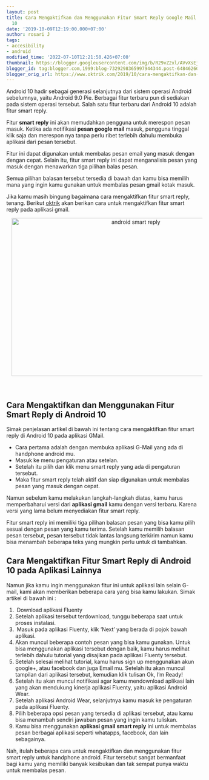 ```yaml
---
layout: post
title: Cara Mengaktifkan dan Menggunakan Fitur Smart Reply Google Mail di Android
  10
date: '2019-10-09T12:19:00.000+07:00'
author: rosari J
tags:
- accesibility
- android
modified_time: '2022-07-10T12:21:50.426+07:00'
thumbnail: https://blogger.googleusercontent.com/img/b/R29vZ2xl/AVvXsEjznXJG8Ni5wQ9tT-_F7ezTaqaYGnhzDzat3P3mL6VyldaBe8Ct4mJ9Wc9t0bi6sxs_hBL7ss6-hgU3x0SkcwC8qeSCBB3U5tS9uSm8Rk-gZ91rVa_27TSM3nBO4h6pejP-ZhfZ3uFRNyQY1L7ouVk7ZRGe8rnaXoZ4_WH8Z3NNlY1unibU05YUaQlULQ/s72-w640-c-h416/9f0f33eaf348efa174a5fc93b76bcf1a_smart-reply-gmail_640x416-1.jpg
blogger_id: tag:blogger.com,1999:blog-7329298365997944344.post-6484626009274575254
blogger_orig_url: https://www.oktrik.com/2019/10/cara-mengaktifkan-dan-menggunakan-fitur.html
---
```


<p>Android 10 hadir sebagai generasi selanjutnya dari sistem operasi Android
 sebelumnya, yaitu Android 9.0 Pie. Berbagai fitur terbaru pun di 
sediakan pada sistem operasi tersebut. Salah satu fitur terbaru dari 
Android 10 adalah fitur smart reply.</p><p>Fitur <b>smart reply</b> ini akan memudahkan pengguna untuk merespon pesan masuk. Ketika ada notifikasi <b>pesan google mail</b>
 masuk, pengguna tinggal klik saja dan merespon nya tanpa perlu ribet 
terlebih dahulu membuka aplikasi dari pesan tersebut.&nbsp;</p><p>Fitur ini dapat 
digunakan untuk membalas pesan email yang masuk dengan dengan cepat. 
Selain itu, fitur smart reply ini dapat menganalisis pesan yang masuk 
dengan menawarkan tiga pilihan balas pesan.&nbsp;</p><p>Semua pilihan balasan 
tersebut tersedia di bawah dan kamu bisa memilih mana yang ingin kamu 
gunakan untuk membalas pesan gmail kotak masuk.</p>
<p>Jika kamu masih bingung bagaimana cara mengaktifkan fitur smart reply, tenang. Berikut <a href="https://www.oktrik.com/">oktrik</a> akan  berikan cara untuk mengaktifkan fitur smart reply pada aplikasi gmail.</p><p></p><div class="separator" style="clear: both; text-align: center;"><a href="https://blogger.googleusercontent.com/img/b/R29vZ2xl/AVvXsEjznXJG8Ni5wQ9tT-_F7ezTaqaYGnhzDzat3P3mL6VyldaBe8Ct4mJ9Wc9t0bi6sxs_hBL7ss6-hgU3x0SkcwC8qeSCBB3U5tS9uSm8Rk-gZ91rVa_27TSM3nBO4h6pejP-ZhfZ3uFRNyQY1L7ouVk7ZRGe8rnaXoZ4_WH8Z3NNlY1unibU05YUaQlULQ/s640/9f0f33eaf348efa174a5fc93b76bcf1a_smart-reply-gmail_640x416-1.jpg" imageanchor="1" style="margin-left: 1em; margin-right: 1em;"><img alt="android smart reply" border="0" data-original-height="416" data-original-width="640" height="416" src="https://blogger.googleusercontent.com/img/b/R29vZ2xl/AVvXsEjznXJG8Ni5wQ9tT-_F7ezTaqaYGnhzDzat3P3mL6VyldaBe8Ct4mJ9Wc9t0bi6sxs_hBL7ss6-hgU3x0SkcwC8qeSCBB3U5tS9uSm8Rk-gZ91rVa_27TSM3nBO4h6pejP-ZhfZ3uFRNyQY1L7ouVk7ZRGe8rnaXoZ4_WH8Z3NNlY1unibU05YUaQlULQ/w640-h416/9f0f33eaf348efa174a5fc93b76bcf1a_smart-reply-gmail_640x416-1.jpg" title="smart reply" width="640" /></a></div><br />&nbsp;<p></p><div class="code-block code-block-1" style="clear: both; display: block; margin: 8px auto; text-align: center;">


</div>

<h2 style="text-align: left;">Cara Mengaktifkan dan Menggunakan Fitur Smart Reply di Android 10</h2>
<p>Simak penjelasan artikel di bawah ini tentang cara mengaktifkan fitur smart reply di Android 10 pada aplikasi GMail.</p>
<ul><li>Cara pertama adalah dengan membuka aplikasi G-Mail yang ada di handphone android mu.</li><li>Masuk ke menu pengaturan atau setelan.</li><li>Setelah itu pilih dan klik menu smart reply yang ada di pengaturan tersebut.</li><li>Maka fitur smart reply telah aktif dan siap digunakan untuk membalas pesan yang masuk dengan cepat.</li></ul>
<p>Namun sebelum kamu melakukan langkah-langkah diatas, kamu harus memperbaharui versi dari <b>aplikasi gmail</b> kamu dengan versi terbaru. Karena versi yang lama belum menyediakan fitur smart reply.</p>
<p>Fitur smart reply ini memiliki tiga pilihan balasan pesan yang bisa 
kamu pilih sesuai dengan pesan yang kamu terima. Setelah kamu memilih 
balasan pesan tersebut, pesan tersebut tidak lantas langsung terkirim 
namun kamu bisa menambah beberapa teks yang mungkin perlu untuk di 
tambahkan.</p><div class="code-block code-block-1" style="clear: both; display: block; margin: 8px auto; text-align: center;">


</div>

<h2 style="text-align: left;">Cara Mengaktifkan Fitur Smart Reply di Android 10 pada Aplikasi Lainnya</h2>
<p>Namun jika kamu ingin menggunakan fitur ini untuk aplikasi lain 
selain G-mail, kami akan memberikan beberapa cara yang bisa kamu 
lakukan. Simak artikel di bawah ini :</p>
<ol><li>&nbsp;Download aplikasi Fluenty</li><li>Setelah aplikasi tersebut terdownload, tunggu beberapa saat untuk proses instalasi.</li><li>&nbsp;Masuk pada aplikasi Fluenty, klik ‘Next’ yang berada di pojok bawah aplikasi.</li><li>Akan muncul beberapa contoh pesan yang bisa kamu gunakan. Untuk bisa
 menggunakan aplikasi tersebut dengan baik, kamu harus melihat terlebih 
dahulu tutorial yang disajikan pada aplikasi Fluenty tersebut.</li><li>Setelah selesai melihat tutorial, kamu harus sign up menggunakan 
akun google+, atau facebook dan juga Email mu. Setelah itu akan muncul 
tampilan dari aplikasi tersebut, kemudian klik tulisan Ok, I’m Ready!</li><li>Setelah itu akan muncul notifikasi agar kamu mendownload aplikasi 
lain yang akan mendukung kinerja aplikasi Fluenty, yaitu aplikasi 
Android Wear.</li><li>Setelah aplikasi Android Wear, selanjutnya kamu masuk ke pengaturan pada aplikasi Fluenty.</li><li>Pilih beberapa opsi pesan yang tersedia di aplikasi tersebut, atau 
kamu bisa menambah sendiri jawaban pesan yang ingin kamu tuliskan.</li><li>Kamu bisa menggunakan <b>aplikasi gmail smart reply</b> ini untuk membalas pesan berbagai aplikasi seperti whatapps, facebook, dan lain sebagainya.</li></ol>
<p>Nah, itulah beberapa cara untuk mengaktifkan dan menggunakan fitur 
smart reply untuk handphone android. Fitur tersebut sangat bermanfaat 
bagi kamu yang memiliki banyak kesibukan dan tak sempat punya waktu 
untuk membalas pesan.</p><p></p>